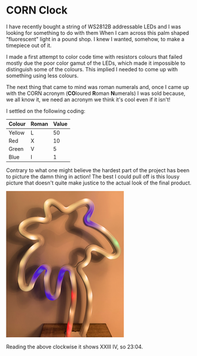 # CORN Clock

I have recently bought a string of WS2812B addressable LEDs and I was looking for something to do with them When I cam across this palm shaped "fluorescent" light in a pound shop. I knew I wanted, somehow, to make a timepiece out of it. 

I made a first attempt to color code time with resistors colours that failed mostly due the poor color gamut of the LEDs, which made it impossible to distinguish some of the colours. This implied I needed to come up with something using less colours. 

The next thing that came to mind was roman numerals and, once I came up with the CORN acronym (**CO**loured **R**oman **N**umerals) I was sold because, we all know it, we need an acronym we think it's cool even if it isn't!

I settled on the following coding:

|Colour|Roman|Value|
|------|-----|-----|
|Yellow| L | 50 |
|Red| X | 10 |
|Green| V | 5 |
|Blue| I | 1 |

Contrary to what one might believe the hardest part of the project has been to picture the damn thing in action! The best I could pull off is this lousy picture that doesn't quite make justice to the actual look of the final product.

![photo](documentation/palm.png)

Reading the above clockwise it shows XXIII IV, so 23:04.

